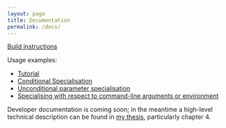 ```yaml
---
layout: page
title: Documentation
permalink: /docs/
---
```


[Build instructions](/build/)

Usage examples:

* [Tutorial](/tutorial/)
* [Conditional Specialisation](/conditionalspec/)
* [Unconditional parameter specialisation](/uncondspec/)
* [Specialising with respect to command-line arguments or environment](/argvspec/)

Developer documentation is coming soon; in the meantime a high-level technical description can be found in [my thesis](http://www.cl.cam.ac.uk/techreports/UCAM-CL-TR-865.pdf), particularly chapter 4.

